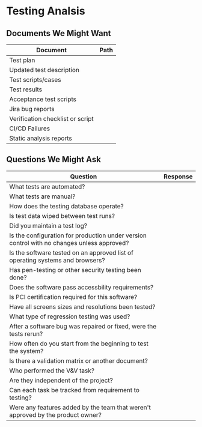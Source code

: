 # Testing Analsis

## Documents We Might Want

| Document | Path |
|---|---|
| Test plan| |
| Updated test description| |
| Test scripts/cases| |
| Test results| |
| Acceptance test scripts| |
| Jira bug reports| |
| Verification checklist or script| |
| CI/CD Failures| |
| Static analysis reports| |

## Questions We Might Ask

| Question | Response |
| ----- | ----- |
| What tests are automated? |  |
| What tests are manual? |  |
| How does the testing database operate? |  |
| Is test data wiped between test runs? |  |
| Did you maintain a test log?  |  |
| Is the configuration for production under version control with no changes unless approved? |  |
| Is the software tested on an approved list of operating systems and browsers? |  |
| Has pen-testing or other security testing been done? |  |
| Does the software pass accessbility requirements? |  |
| Is PCI certification required for this software? |  |
| Have all screens sizes and resolutions been tested? |  |
| What type of regression testing was used? |  |
| After a software bug was repaired or fixed, were the tests rerun? |  |
| How often do you start from the beginning to test the system? |  |
| Is there a validation matrix or another document? |  |
| Who performed the V&V task? |  |
| Are they independent of the project? |  |
| Can each task be tracked from requirement to testing?  |  |
| Were any features added by the team that weren't approved by the product owner? |  |
